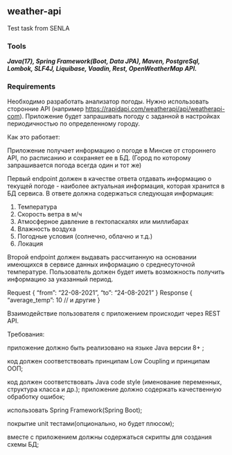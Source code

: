 ## weather-api
Test task from SENLA
### Tools
___Java(17), Spring Framework(Boot, Data JPA), Maven, PostgreSql, Lombok, SLF4J, Liquibase, Vaadin, Rest, OpenWeatherMap API.___

### Requirements
Необходимо разработать анализатор погоды. Нужно использовать сторонние API (например https://rapidapi.com/weatherapi/api/weatherapi-com). Приложение будет запрашивать погоду с заданной в настройках периодичностью по определенному городу.

Как это работает:

Приложение получает информацию о погоде в Минске от стороннего API, по расписанию и сохраняет ее в БД.
(Город по которому запрашивается погода всегда один и тот же)

Первый endpoint должен в качестве ответа отдавать информацию о текущей погоде - наиболее актуальная информация, которая хранится в БД сервиса. В ответе должна содержаться следующая информация:

1) Температура
2) Скорость ветра в м/ч
3) Атмосферное давление в гектопаскалях или миллибарах
4) Влажность воздуха
5) Погодные условия (солнечно, облачно и т.д.)
6) Локация

Второй endpoint должен выдавать рассчитанную на основании имеющихся в сервисе данных информацию о среднесуточной температуре. Пользователь должен будет иметь возможность получить информацию за указанный период.

Request
{
“from”: “22-08-2021”,
“to”: “24-08-2021”
}
Response
{
“average_temp”: 10
// и другие
}

Взаимодействие пользователя с приложением происходит через REST API.

Требования:

приложение должно быть реализовано на языке Java версии 8+ ;

код должен соответствовать принципам Low Coupling и принципам ООП;

код должен соответствовать Java code style (именование переменных, структура класса и др.);
приложение должно содержать качественную обработку ошибок;

использовать Spring Framework(Spring Boot);

покрытие unit тестами(опционально, но будет плюсом);

вместе с приложением должны содержаться скрипты для создания схемы БД;
